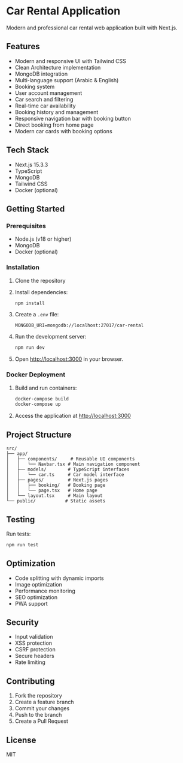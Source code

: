 # Car Rental Application

Modern and professional car rental web application built with Next.js.

## Features

- Modern and responsive UI with Tailwind CSS
- Clean Architecture implementation
- MongoDB integration
- Multi-language support (Arabic & English)
- Booking system
- User account management
- Car search and filtering
- Real-time car availability
- Booking history and management
- Responsive navigation bar with booking button
- Direct booking from home page
- Modern car cards with booking options

## Tech Stack

- Next.js 15.3.3
- TypeScript
- MongoDB
- Tailwind CSS
- Docker (optional)

## Getting Started

### Prerequisites

- Node.js (v18 or higher)
- MongoDB
- Docker (optional)

### Installation

1. Clone the repository
2. Install dependencies:
   ```bash
   npm install
   ```

3. Create a `.env` file:
   ```
   MONGODB_URI=mongodb://localhost:27017/car-rental
   ```

4. Run the development server:
   ```bash
   npm run dev
   ```

5. Open [http://localhost:3000](http://localhost:3000) in your browser.

### Docker Deployment

1. Build and run containers:
   ```bash
   docker-compose build
   docker-compose up
   ```

2. Access the application at [http://localhost:3000](http://localhost:3000)

## Project Structure

```
src/
├── app/
│   ├── components/     # Reusable UI components
│   │   └── Navbar.tsx # Main navigation component
│   ├── models/        # TypeScript interfaces
│   │   └── car.ts     # Car model interface
│   ├── pages/         # Next.js pages
│   │   ├── booking/   # Booking page
│   │   └── page.tsx   # Home page
│   └── layout.tsx     # Main layout
└── public/           # Static assets
```

## Testing

Run tests:
```bash
npm run test
```

## Optimization

- Code splitting with dynamic imports
- Image optimization
- Performance monitoring
- SEO optimization
- PWA support

## Security

- Input validation
- XSS protection
- CSRF protection
- Secure headers
- Rate limiting

## Contributing

1. Fork the repository
2. Create a feature branch
3. Commit your changes
4. Push to the branch
5. Create a Pull Request

## License

MIT
